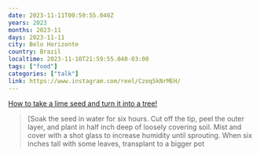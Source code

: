 ```yaml
---
date: 2023-11-11T00:59:55.040Z
years: 2023
months: 2023-11
days: 2023-11-11
city: Belo Horizonte
country: Brazil
localtime: 2023-11-10T21:59:55.040-03:00
tags: ["food"]
categories: ["talk"]
link: https://www.instagram.com/reel/Czeq5kNrMEH/
---
```

[How to take a lime seed and turn it into a tree!](https://www.instagram.com/reel/Czeq5kNrMEH/)

> [Soak the seed in water for six hours. Cut off the tip, peel the outer layer, and plant in half inch deep of loosely covering soil. Mist and cover with a shot glass to increase humidity until sprouting. When six inches tall with some leaves, transplant to a bigger pot
